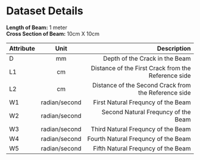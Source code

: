 # Dataset Details

**Length of Beam:** 1 meter<br>
**Cross Section of Beam:** 10cm X 10cm<br>

| Attribute     | Unit          | Description  |
| ------------- |:-------------:| -----:|
| D             | mm         | Depth of the Crack in the Beam |
| L1            | cm         | Distance of the First Crack from the Reference side |
| L2            | cm         | Distance of the Second Crack from the Reference side |
| W1            | radian/second | First Natural Frequncy of the Beam |
| W2            | radian/second | Second Natural Frequncy of the Beam |
| W3            | radian/second | Third Natural Frequncy of the Beam |
| W4            | radian/second | Fourth Natural Frequncy of the Beam |
| W5            | radian/second | Fifth Natural Frequncy of the Beam |
